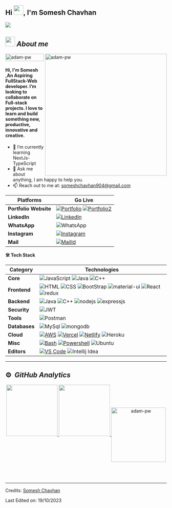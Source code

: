 ## Hi <img src="https://raw.githubusercontent.com/iampavangandhi/iampavangandhi/master/gifs/Hi.gif" width="30px">, I'm Somesh Chavhan
<p>
  <a href="https://github.com/DenverCoder1/readme-typing-svg"><img src="https://readme-typing-svg.herokuapp.com?&font=IBM+Plex+Sans&color=abcdei&size=25&lines=Welcome+to+my+GitHub+Profile!;I'm+a+Software+Engineer;I'm+a+Software+Engineer" /></a>
</p>
<!-- ### A passionate Full-Stack Web Developer from India -->

<!--
**123bhagesh/123bhagesh** is a ✨ _special_ ✨ repository because its `README.md` (this file) appears on your GitHub profile.
Here are some ideas to get you started:
- 🔭 I’m currently working on ...
- 🌱 I’m currently learning React
- 👯 I’m looking to collaborate on ...
- 🤔 I’m looking for help with ...
- 💬 Ask me about ...
- 📫 How to reach me: ...
- 😄 Pronouns: ...
- ⚡ Fun fact: ...
-->


  
## <img src="https://media.giphy.com/media/ObNTw8Uzwy6KQ/giphy.gif" width="30px">&nbsp;***About me***
<p><img align="right" width="380px" src="https://github.com/Adam-pw/Adam-pw/blob/main/animation_500_kxa883sd.gif" alt="adam-pw" /></p>
<p align="left"> <img width="120px" height="23px" src="https://komarev.com/ghpvc/?username=Phoenix094&label=Profile%20views&color=0e75b6&style=flat"
    alt="adam-pw" /> 
  </p>
<h4>Hi, I'm Somesh ,An Aspiring FullStack-Web developer. I’m looking to collaborate on Full-stack projects. I love to learn and build something new, productive, innovative and creative.</h4>


- 🌱 I’m currently learning NextJs-TypeScript
- 💬 Ask me about anything, I am happy to help you.
- 📫 Reach out to me at: someshchavhan904@gmail.com
<!-- 😄 Checkout my Portfolio: <a href="https://123bhagesh.github.io" target="_blank" >Portfolio</a> -->



<p>
 
 | **Platforms** | **Go Live** |
 | - | - |
 **Portfolio Website** |  [![Portfolio](https://img.shields.io/badge/anshulkumaryadav.vercel.app-000000?style=for-the-badge&logo=About.me&logoColor=white)](https://anshulkumaryadav.vercel.app/) [![Portfolio2](https://img.shields.io/badge/react_portfolio.anshulkumaryadav.vercel.app-000000?style=for-the-badge&logo=About.me&logoColor=white)](https://reactportfolio-anshulkumaryadav.vercel.app/)
 **LinkedIn** | [![LinkedIn](https://img.shields.io/badge/Somesh_Chavhan-0077B5?style=for-the-badge&logo=linkedin&logoColor=white)](https://www.linkedin.com/in/anshul-kumar-yadav/)
 **WhatsApp** | ![WhatsApp](https://img.shields.io/badge/8408007269-25D366?style=for-the-badge&logo=whatsapp&logoColor=white)
 **Instagram** | [![Instagram](https://img.shields.io/badge/_sc_thakur_-E4405F?style=for-the-badge&logo=instagram&logoColor=white)]([https://www.instagram.com/rishuyadav3602/](https://www.instagram.com/_sc_thakur_/))
 **Mail** | [![MailId](https://img.shields.io/badge/someshchavhan904@gmail.com-D14836?style=for-the-badge&logo=gmail&logoColor=white)](mailto:someshchavhan904@gmail.com)
 </p>
<b>🛠️ Tech Stack</b>
    <p>

| **Category** | **Technologies** |
| - | - |
**Core** | ![JavaScript](https://img.shields.io/badge/JavaScript-323330?style=for-the-badge&logo=javascript&logoColor=F7DF1E) ![Java](https://img.shields.io/badge/Java-00599C?style=for-the-badge&logo=java&logoColor=white) ![C++](https://img.shields.io/badge/C%2B%2B-00599C?style=for-the-badge&logo=c%2B%2B&logoColor=white)
**Frontend** | ![HTML](https://img.shields.io/badge/HTML5-E34F26?style=for-the-badge&logo=html5&logoColor=white) ![CSS](https://img.shields.io/badge/CSS3-1572B6?style=for-the-badge&logo=css3&logoColor=white) ![BootStrap](https://img.shields.io/badge/Bootstrap-563D7C?style=for-the-badge&logo=bootstrap&logoColor=white) <img src="https://img.shields.io/badge/Material%20UI-007FFF?style=for-the-badge&logo=mui&logoColor=white" alt="material-ui"/> ![React](https://img.shields.io/badge/React-20232A?style=for-the-badge&logo=react&logoColor=61DAFB) <img src="https://img.shields.io/badge/Redux-593D88?style=for-the-badge&logo=redux&logoColor=white" alt="redux" />
**Backend** | ![Java](https://img.shields.io/badge/Java-00599C?style=for-the-badge&logo=java&logoColor=white) ![C++](https://img.shields.io/badge/C%2B%2B-00599C?style=for-the-badge&logo=c%2B%2B&logoColor=white) <img src="https://img.shields.io/badge/Node.js-339933?style=for-the-badge&logo=nodedotjs&logoColor=white" alt="nodejs" /> <img src="https://img.shields.io/badge/Express.js-000000?style=for-the-badge&logo=express&logoColor=white" alt="expressjs"/>
**Security** |![JWT](https://img.shields.io/badge/JWT-000000?style=for-the-badge&logo=JSON%20web%20tokens&logoColor=white)
**Tools** | ![Postman](https://img.shields.io/badge/Postman-FF6C37?style=for-the-badge&logo=Postman&logoColor=white)
**Databases** | ![MySql](https://img.shields.io/badge/MySQL-005C84?style=for-the-badge&logo=mysql&logoColor=white) <img src="https://img.shields.io/badge/MongoDB-4EA94B?style=for-the-badge&logo=mongodb&logoColor=white" alt="mongodb"/>
**Cloud** | [![AWS](https://img.shields.io/badge/Amazon_AWS-FF9900?style=for-the-badge&logo=amazonaws&logoColor=white)](https://aws.amazon.com/) [![Vercel](https://img.shields.io/badge/Vercel-000000?style=for-the-badge&logo=vercel&logoColor=white)](https://vercel.com/) [![Netlify](https://img.shields.io/badge/Netlify-00C7B7?style=for-the-badge&logo=netlify&logoColor=white)](https://netlify.com/) ![Heroku](https://img.shields.io/badge/Heroku-430098?style=for-the-badge&logo=heroku&logoColor=white)
**Misc** | [![Bash](https://img.shields.io/badge/GIT_Bash-E44C30?style=for-the-badge&logo=git&logoColor=white)](https://www.gnu.org/software/bash/) [![Powershell](https://img.shields.io/badge/powershell-5391FE?style=for-the-badge&logo=powershell&logoColor=white)](https://en.wikipedia.org/wiki/Markdown) ![Ubuntu](https://img.shields.io/badge/Ubuntu-E95420?style=for-the-badge&logo=ubuntu&logoColor=white)
**Editors** | [![VS Code](https://img.shields.io/badge/VSCode-0078D4?style=for-the-badge&logo=visual%20studio%20code&logoColor=white)](https://code.visualstudio.com/) ![Intellij Idea](https://img.shields.io/badge/IntelliJ_IDEA-000000.svg?style=for-the-badge&logo=intellij-idea&logoColor=white)
      

----      

  </p>

## ⚙️ &nbsp;***GitHub Analytics***
<div align="center">

<a href="https://github.com/Phoenix094">

<img height="160em" src="https://github-readme-stats-eight-theta.vercel.app/api?username=Phoenix094&show_icons=true&theme=algolia&include_all_commits=true&count_private=true"/> 

<img height="160em" src="https://github-readme-stats-eight-theta.vercel.app/api/top-langs/?username=Phoenix094&layout=compact&langs_count=5&theme=algolia"/>

<img align="center" height="170rem" src="https://github-readme-streak-stats.herokuapp.com/?user=Phoenix094&theme=dark&background=0d1117&date_format=M%20j%5B%2C%20Y%5D" alt="adam-pw" />
</a>
</div>
<br>
<!--
<p align="center"> <a href="https://github.com/ryo-ma/github-profile-trophy"><img width="1000px" src="https://github-profile-trophy.vercel.app/?username=Phoenix094" alt="Phoenix094" /></a> </p> -->
<br>

<!-- <p><img align="center" src="https://github-readme-stats.vercel.app/api?username=123bhagesh&show_icons=true&locale=en&bg_color=0d1117&text_color=ffffff&repo=convoychat"
    alt="adam-pw" /></p> -->

<br>

-----
Credits: [Somesh Chavhan](https://github.com/Phoenix094)

Last Edited on: 19/10/2023
